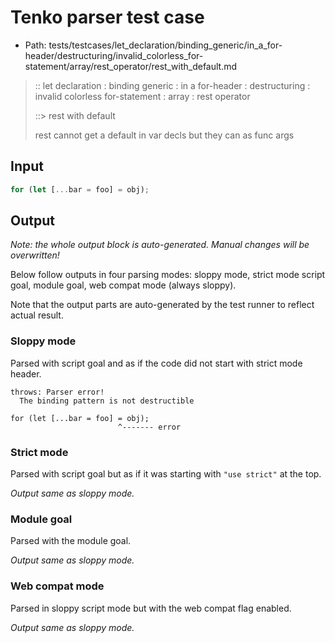 # Tenko parser test case

- Path: tests/testcases/let_declaration/binding_generic/in_a_for-header/destructuring/invalid_colorless_for-statement/array/rest_operator/rest_with_default.md

> :: let declaration : binding generic : in a for-header : destructuring : invalid colorless for-statement : array : rest operator
>
> ::> rest with default
>
> rest cannot get a default in var decls but they can as func args

## Input

`````js
for (let [...bar = foo] = obj);
`````

## Output

_Note: the whole output block is auto-generated. Manual changes will be overwritten!_

Below follow outputs in four parsing modes: sloppy mode, strict mode script goal, module goal, web compat mode (always sloppy).

Note that the output parts are auto-generated by the test runner to reflect actual result.

### Sloppy mode

Parsed with script goal and as if the code did not start with strict mode header.

`````
throws: Parser error!
  The binding pattern is not destructible

for (let [...bar = foo] = obj);
                        ^------- error
`````

### Strict mode

Parsed with script goal but as if it was starting with `"use strict"` at the top.

_Output same as sloppy mode._

### Module goal

Parsed with the module goal.

_Output same as sloppy mode._

### Web compat mode

Parsed in sloppy script mode but with the web compat flag enabled.

_Output same as sloppy mode._
